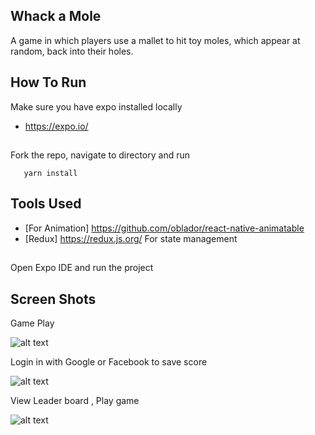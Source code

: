 ## Whack a Mole
A game in which players use a mallet to hit toy moles, which appear at random, back into their holes.
## How To Run

Make sure you have expo installed locally
* https://expo.io/
##
 Fork the repo, navigate to directory and run
 ```
    yarn install
 ```
 ## Tools Used
 * [For Animation] https://github.com/oblador/react-native-animatable
 * [Redux] https://redux.js.org/ For state management
 ##
 Open Expo IDE and run the project

## Screen Shots

Game Play

![alt text](http://res.cloudinary.com/dd58mfinr/image/upload/c_scale,w_174/v1528296748/Screen_Shot_2018-06-06_at_3.48.40_PM_os96uy.png)

Login in with Google or Facebook to save score

![alt text](http://res.cloudinary.com/dd58mfinr/image/upload/c_scale,w_174/v1528296741/Screen_Shot_2018-06-06_at_3.48.58_PM_byrcry.png)


View Leader board , Play game

![alt text](http://res.cloudinary.com/dd58mfinr/image/upload/c_scale,w_174/v1528296730/Screen_Shot_2018-06-06_at_3.49.12_PM_jtevho.png)

